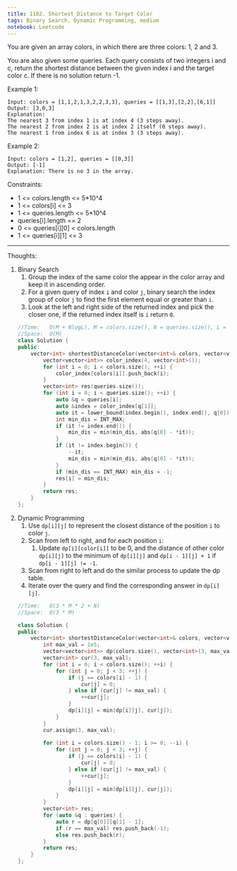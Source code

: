 ```yaml
---
title: 1182. Shortest Distance to Target Color
tags: Binary Search, Dynamic Programming, medium
notebook: Leetcode
---
```


You are given an array colors, in which there are three colors: 1, 2 and 3.

You are also given some queries. Each query consists of two integers i and c, return the shortest distance between the given index i and the target color c. If there is no solution return -1.

 

Example 1:
```
Input: colors = [1,1,2,1,3,2,2,3,3], queries = [[1,3],[2,2],[6,1]]
Output: [3,0,3]
Explanation: 
The nearest 3 from index 1 is at index 4 (3 steps away).
The nearest 2 from index 2 is at index 2 itself (0 steps away).
The nearest 1 from index 6 is at index 3 (3 steps away).
```
Example 2:
```
Input: colors = [1,2], queries = [[0,3]]
Output: [-1]
Explanation: There is no 3 in the array.
```

Constraints:

- 1 <= colors.length <= 5*10^4
- 1 <= colors[i] <= 3
- 1 <= queries.length <= 5*10^4
- queries[i].length == 2
- 0 <= queries[i][0] < colors.length
- 1 <= queries[i][1] <= 3

----------
Thoughts:
1. Binary Search
    1. Group the index of the same color the appear in the color array and keep it in ascending order.
    2. For a given query of index `i` and color `j`, binary search the index group of color `j` to find the first element equal or greater than `i`.
    3. Look at the left and right side of the returned index and pick the closer one, if the returned index itself is `i` return `0`. 
    ```c++
    //Time:   O(M + NlogL), M = colors.size(), N = queries.size(), L = average number of appearance of the colors
    //Space:  O(M)
    class Solution {
    public:
        vector<int> shortestDistanceColor(vector<int>& colors, vector<vector<int>>& queries) {
            vector<vector<int>> color_index(4, vector<int>());
            for (int i = 0; i < colors.size(); ++i) {
                color_index[colors[i]].push_back(i);
            }
            vector<int> res(queries.size());
            for (int i = 0; i < queries.size(); ++i) {
                auto &q = queries[i];
                auto &index = color_index[q[1]];
                auto it = lower_bound(index.begin(), index.end(), q[0]);
                int min_dis = INT_MAX;
                if (it != index.end()) {
                    min_dis = min(min_dis, abs(q[0] - *it));
                }
                if (it != index.begin()) {
                    --it;
                    min_dis = min(min_dis, abs(q[0] - *it));
                }
                if (min_dis == INT_MAX) min_dis = -1;
                res[i] = min_dis;
            }
            return res;
        }
    };
    ```
2. Dynamic Programming
   1. Use `dp[i][j]` to represent the closest distance of the position `i` to color `j`.
   2. Scan from left to right, and for each position `i`:
      1. Update `dp[i][color[i]]` to be 0, and the distance of other color `dp[i][j]` to the minimum of `dp[i][j]` and `dp[i - 1][j] + 1` if `dp[i - 1][j] != -1`.
   3. Scan from right to left and do the similar process to update the dp table.
   4. Iterate over the query and find the corresponding answer in `dp[i][j]`.
    ```c++
    //Time:   O(3 * M * 2 + N)
    //Space:  O(3 * M)
    
    class Solution {
    public:
        vector<int> shortestDistanceColor(vector<int>& colors, vector<vector<int>>& queries) {
            int max_val = 1e5;
            vector<vector<int>> dp(colors.size(), vector<int>(3, max_val));
            vector<int> cur(3, max_val);                                                   
            for (int i = 0; i < colors.size(); ++i) {
                for (int j = 0; j < 3; ++j) {
                    if (j == colors[i] - 1) {
                        cur[j] = 0;
                    } else if (cur[j] != max_val) {
                        ++cur[j];
                    }
                    dp[i][j] = min(dp[i][j], cur[j]);
                }
            }
            cur.assign(3, max_val);
            
            for (int i = colors.size() - 1; i >= 0; --i) {
                for (int j = 0; j < 3; ++j) {
                    if (j == colors[i] - 1) {
                        cur[j] = 0;
                    } else if (cur[j] != max_val) {
                        ++cur[j];
                    }
                    dp[i][j] = min(dp[i][j], cur[j]);
                }
            }
            vector<int> res;
            for (auto &q : queries) {
                auto r = dp[q[0]][q[1] - 1];
                if (r == max_val) res.push_back(-1);
                else res.push_back(r);
            }     
            return res;
        }
    };
    ```